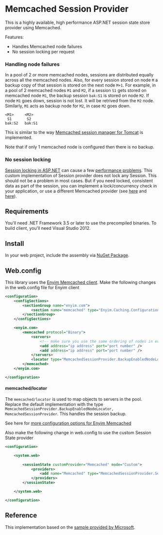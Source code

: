 # Memcached Session Provider

This is a highly available, high performance ASP.NET session state store provider using Memcached. 

Features:

* Handles Memcached node failures
* No session locking per request

### Handling node failures
In a pool of 2 or more memcached nodes, sessions are distributed equally across all the memcached nodes. 
Also, for every session stored on node `M` a backup copy of that session is stored on the next node `M+1`. For example, in 
a pool of 2 memcached nodes `M1` and `M2`, if a session `S1` gets stored on memcached node `M1`, the backup session `bak:S1` is stored 
on node `M2`. If node `M1` goes down, session is not lost. It will be retrived from the `M2` node. Similarly, `M1` acts as backup node for
`M2`, in case `M2` goes down. 
```
<M1>     <M2>
 S1		  S2
bak:S2	 bak:S1
```
This is similar to the way [Memcached session manager for Tomcat](https://code.google.com/p/memcached-session-manager/) is implemented. 

Note that if only 1 memcached node is configured then there is no backup. 

### No session locking
[Session locking in ASP.NET](http://msdn.microsoft.com/en-us/library/ms178587.aspx) can cause a few 
[performance problems](http://stackoverflow.com/questions/3629709/i-just-discovered-why-all-asp-net-websites-are-slow-and-i-am-trying-to-work-out). 
This custom implementation of Session provider does not lock any Session. This should not be a problem in most cases. But if 
you need locked, consistent data as part of the session, you can implement a lock/concurrency check in your application, 
or use a different Memcached provider (see [here](https://github.com/enyim/memcached-providers) and [here](http://memcachedproviders.codeplex.com/)).

## Requirements
You'll need .NET Framework 3.5 or later to use the precompiled binaries. To build client, you'll need Visual Studio 2012.

## Install
In your web project, include the assembly via [NuGet Package](https://www.nuget.org/packages/MemcachedSessionProvider/). 

## Web.config
This library uses the [Enyim Memcached client](https://github.com/enyim/EnyimMemcached). Make the following changes in 
the web.config file for Enyim client
```xml
<configuration>
	<configSections>
		<sectionGroup name="enyim.com">
			<section name="memcached" type="Enyim.Caching.Configuration.MemcachedClientSection, Enyim.Caching" />
		</sectionGroup>
	</configSections>

	<enyim.com>
		<memcached protocol="Binary">
			<servers>
				<!-- make sure you use the same ordering of nodes in every configuration you have -->
				<add address="ip address" port="port number" />
				<add address="ip address" port="port number" />
			</servers>
			<locator type="MemcachedSessionProvider.BackupEnabledNodeLocator, MemcachedSessionProvider" />
		</memcached>
	</enyim.com>

</configuration>
```
#### memcached/locator
The `memcached/locator` is used to map objects to servers in the pool. Replace the default implementation with the 
type `MemcachedSessionProvider.BackupEnabledNodeLocator, MemcachedSessionProvider`. This handles the session backup. 

See here for [more configuration options for Enyim Memcached](https://github.com/enyim/EnyimMemcached/wiki/MemcachedClient-Configuration)

Also make the following change in web.config to use the custom Session State provider
```xml
<configuration>

	<system.web>
		
		<sessionState customProvider="Memcached" mode="Custom">
			<providers>
				<add name="Memcached" type="MemcachedSessionProvider.SessionProvider, MemcachedSessionProvider" />
			</providers>
		</sessionState>

	</system.web>

</configuration>
```
## Reference
This implementation based on the [sample provided by Microsoft](http://msdn.microsoft.com/en-us/library/ms178588.aspx).
